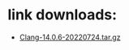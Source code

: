 # link downloads:
* <a href=https://github.com/ZyCromerZ/Clang/releases/download/14.0.6-20220724-release/Clang-14.0.6-20220724.tar.gz>Clang-14.0.6-20220724.tar.gz</a>
